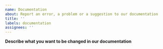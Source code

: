 ```yaml
---
name: Documentation
about: Report an error, a problem or a suggestion to our documentation on GitHub or our website
title: ''
labels: documentation
assignees: ''
---
```


**Describe what you want to be changed in our documentation**
